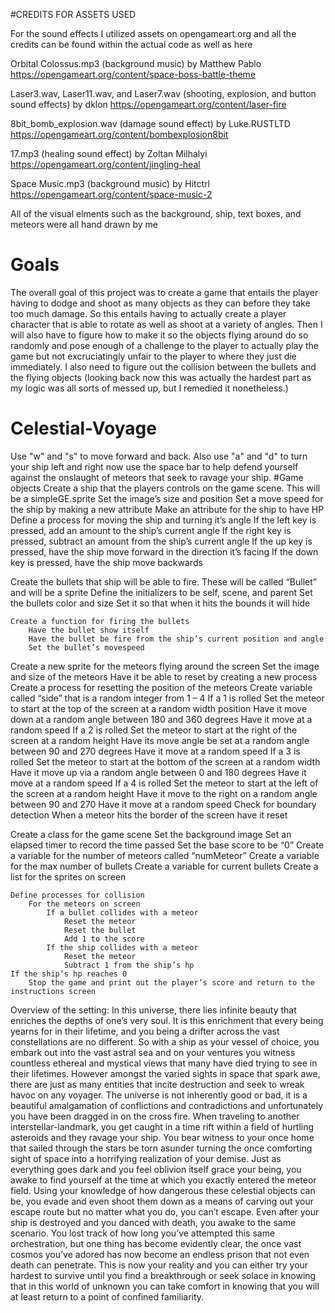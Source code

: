 #CREDITS FOR ASSETS USED

For the sound effects I utilized assets on opengameart.org and all the credits can be found within the actual code as well as here

Orbital Colossus.mp3 (background music) by Matthew Pablo
https://opengameart.org/content/space-boss-battle-theme

Laser3.wav, Laser11.wav, and Laser7.wav (shooting, explosion, and button sound effects) by dklon
https://opengameart.org/content/laser-fire

8bit_bomb_explosion.wav (damage sound effect) by Luke.RUSTLTD
https://opengameart.org/content/bombexplosion8bit

17.mp3 (healing sound effect) by Zoltan Milhalyi
https://opengameart.org/content/jingling-heal

Space Music.mp3 (background music) by Hitctrl
https://opengameart.org/content/space-music-2

All of the visual elments such as the background, ship, text boxes, and meteors were all hand drawn by me

# Goals
The overall goal of this project was to create a game that entails the player having to dodge and shoot as many objects as they can before they take too much damage. So this entails having to actually create a player character that is able to rotate as well as shoot at a variety of angles. Then I will also have to figure how to make it so the objects flying around do so randomly and pose enough of a challenge to the player to actually play the game but not excruciatingly unfair to the player to where they just die immediately. I also need to figure out the collision between the bullets and the flying objects (looking back now this was actually the hardest part as my logic was all sorts of messed up, but I remedied it nonetheless.)

# Celestial-Voyage
Use "w" and "s" to move forward and back. Also use "a" and "d" to turn your ship left and right now use the space bar to help defend yourself against the onslaught of meteors that seek to ravage your ship.
#Game objects
Create a ship that the players controls on the game scene. This will be a simpleGE.sprite
		Set the image’s size and position
		Set a move speed for the ship by making a new attribute
		Make an attribute for the ship to have HP
	Define a process for moving the ship and turning it’s angle
		If the left key is pressed, add an amount to the ship’s current angle
		If the right key is pressed, subtract an amount from the ship’s current angle
		If the up  key is pressed, have the ship move forward in the direction it’s facing
		If the down key is pressed, have the ship move backwards


Create the bullets that ship will be able to fire. These will be called “Bullet” and will be a sprite
	Define the initializers to be self, scene, and parent
	Set the bullets color and size
	Set it so that when it hits the bounds it will hide
	
	Create a function for firing the bullets
		Have the bullet show itself
		Have the bullet be fire from the ship’s current position and angle
		Set the bullet’s movespeed

Create a new sprite for the meteors flying around the screen
		Set the image and size of the meteors
		Have it be able to reset by creating a new process
	Create a process for resetting the position of the meteors
		Create variable called “side” that is a random integer from 1 – 4
If a 1 is rolled
	Set the meteor to start at the top of the screen at a random width position
	Have it move down at a random angle between 180 and 360 degrees
	Have it move at a random speed
If a 2 is rolled
	Set the meteor to start at the right of the screen at a random height
	Have its move angle be set at a random angle between 90 and 270 degrees
	Have it move at a random speed
If a 3 is rolled
	Set the meteor to start at the bottom of the screen at a random width
	Have it move up via a random angle between 0 and 180 degrees
	Have it move at a random speed
If a 4 is rolled
	Set the meteor to start at the left of the screen at a random height
	Have it move to the right on a random angle between 90 and 270
	Have it move at a random speed
	Check for boundary detection
		When a meteor hits the border of the screen have it reset

Create a class for the game scene
		Set the background image
		Set an elapsed timer to record the time passed
		Set the base score to be “0”
		Create a variable for the number of meteors called “numMeteor”
		Create a variable for the max number of bullets
		Create a variable for current bullets
		Create a list for the sprites on screen

	Define processes for collision
		For the meteors on screen
			If a bullet collides with a meteor
				Reset the meteor
				Reset the bullet
				Add 1 to the score
			If the ship collides with a meteor
				Reset the meteor
				Subtract 1 from the ship’s hp
	If the ship’s hp reaches 0
		Stop the game and print out the player’s score and return to the instructions screen



Overview of the setting:
  In this universe, there lies infinite beauty that enriches the depths of one’s very soul. It is this enrichment that every being yearns for in their lifetime, and you being a drifter across the vast constellations are no different. So with a ship as your vessel of choice, you embark out into the vast astral sea and on your ventures you witness countless ethereal and mystical views that many have died trying to see in their lifetimes. However amongst the varied sights in space that spark awe, there are just as many entities that incite destruction and seek to wreak havoc on any voyager. The universe is not inherently good or bad, it is a beautiful amalgamation of conflictions and contradictions and unfortunately you have been dragged in on the cross fire. When traveling to another interstellar-landmark, you get caught in a time rift within a field of hurtling asteroids and they ravage your ship. You bear witness to your once home that sailed through the stars be torn asunder turning the once comforting sight of space into a horrifying realization of your demise. Just as everything goes dark and you feel oblivion itself grace your being, you awake to find yourself at the time at which you exactly entered the meteor field. Using your knowledge of how dangerous these celestial objects can be, you evade and even shoot them down as a means of carving out your escape route but no matter what you do, you can’t escape. Even after your ship is destroyed and you danced with death, you awake to the same scenario. You lost track of how long you’ve attempted this same orchestration, but one thing has become evidently clear, the once vast cosmos you’ve adored has now become an endless prison that not even death can penetrate. This is now your reality and you can either try your hardest to survive until you find a breakthrough or seek solace in knowing that in this world of unknown you can take comfort in knowing that you will at least return to a point of confined familiarity.
